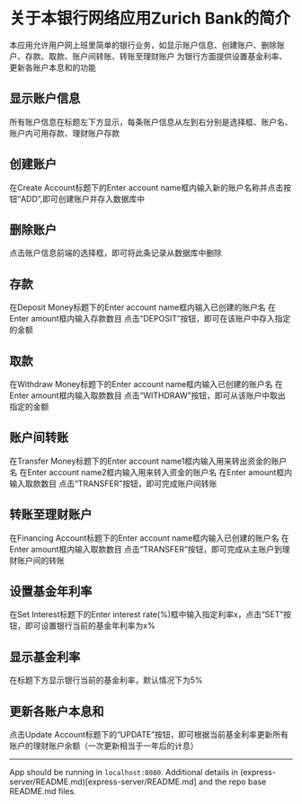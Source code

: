 # 关于本银行网络应用Zurich Bank的简介
本应用允许用户网上班里简单的银行业务，如显示账户信息、创建账户、删除账户、存款、取款、账户间转账、转账至理财账户
为银行方面提供设置基金利率、更新各账户本息和的功能

## 显示账户信息
所有账户信息在标题左下方显示，每条账户信息从左到右分别是选择框、账户名、账户内可用存款、理财账户存款

## 创建账户
在Create Account标题下的Enter account name框内输入新的账户名称并点击按钮“ADD”,即可创建账户并存入数据库中

## 删除账户
点击账户信息前端的选择框，即可将此条记录从数据库中删除

## 存款
在Deposit Money标题下的Enter account name框内输入已创建的账户名
在Enter amount框内输入存款数目
点击“DEPOSIT”按钮，即可在该账户中存入指定的金额

## 取款
在Withdraw Money标题下的Enter account name框内输入已创建的账户名
在Enter amount框内输入取款数目
点击“WITHDRAW”按钮，即可从该账户中取出指定的金额

## 账户间转账
在Transfer Money标题下的Enter account name1框内输入用来转出资金的账户名
在Enter account name2框内输入用来转入资金的账户名
在Enter amount框内输入取款数目
点击“TRANSFER”按钮，即可完成账户间转账

## 转账至理财账户
在Financing Account标题下的Enter account name框内输入已创建的账户名
在Enter amount框内输入取款数目
点击“TRANSFER”按钮，即可完成从主账户到理财账户间的转账

## 设置基金年利率
在Set Interest标题下的Enter interest rate(%)框中输入指定利率x，点击“SET”按钮，即可设置银行当前的基金年利率为x%

## 显示基金利率
在标题下方显示银行当前的基金利率，默认情况下为5%

## 更新各账户本息和
点击Update Account标题下的“UPDATE”按钮，即可根据当前基金利率更新所有账户的理财账户余额（一次更新相当于一年后的计息）

-----
 App should be running in `localhost:8080`. Additional details in (express-server/README.md)[express-server/README.md] and the repo base README.md files.
